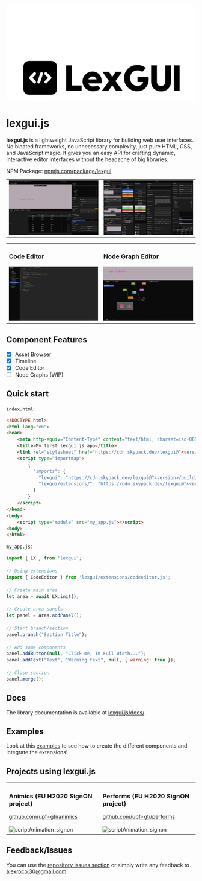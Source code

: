 ![logo](./images/icon_dark.png#gh-dark-mode-only)
![logo](./images/icon_light.png#gh-light-mode-only)

# lexgui.js

**lexgui.js** is a lightweight JavaScript library for building web user interfaces. No bloated frameworks, no unnecessary complexity, just pure HTML, CSS, and JavaScript magic. It gives you an easy API for crafting dynamic, interactive editor interfaces without the headache of big libraries.

NPM Package: [npmjs.com/package/lexgui](https://www.npmjs.com/package/lexgui)

<table>
  <tr>
    <td valign="top"><img src="data/Screenshot_Editor.png"/></td>
    <td valign="top"><img src="data/Screenshot_Examples.png"/></td>
  </tr>
</table>

<table>
  <tr>
    <td valign="top"><h3>Code Editor</h3><img src="data/Screenshot_Code.png"/></td>
    <td valign="top"><h3>Node Graph Editor</h3><img src="data/Screenshot_Graph.png"/></td>
  </tr>
</table>

## Component Features

- [x] Asset Browser
- [x] Timeline
- [x] Code Editor
- [ ] Node Graphs (WIP)

## Quick start

`index.html`:

```html
<!DOCTYPE html>
<html lang="en">
<head>
    <meta http-equiv="Content-Type" content="text/html; charset=iso-8859-1" />
    <title>My first lexgui.js app</title>
    <link rel="stylesheet" href="https://cdn.skypack.dev/lexgui@^<version>/build/lexgui.css">
    <script type="importmap">
        {
          "imports": {
            "lexgui": "https://cdn.skypack.dev/lexgui@^<version>/build/lexgui.module.js",
            "lexgui/extensions/": "https://cdn.skypack.dev/lexgui@^<version>/build/extensions/"
          }
        }
    </script>
</head>
<body>
	<script type="module" src="my_app.js"></script>
<body>
</html>
```

`my_app.js`:

```js
import { LX } from 'lexgui';

// Using extensions
import { CodeEditor } from 'lexgui/extensions/codeeditor.js';

// Create main area
let area = await LX.init();

// Create area panels
let panel = area.addPanel();

// Start branch/section
panel.branch("Section Title");

// Add some components
panel.addButton(null, "Click me, Im Full Width...");
panel.addText("Text", "Warning text", null, { warning: true });

// Close section
panel.merge();
```

## Docs

The library documentation is available at [lexgui.js/docs/](https://jxarco.github.io/lexgui.js/docs/). 

## Examples

Look at this [examples](https://jxarco.github.io/lexgui.js/examples/) to see how to create the different components and integrate the extensions!

## Projects using lexgui.js

<table>
  <tr>
    <td valign="top"><h3>Animics (EU H2020 SignON project)</h3><a href="https://github.com/upf-gti/animics">github.com/upf-gti/animics</a><br><br><img src="data/scriptAnimation_signon.png" alt="scriptAnimation_signon"/></td>
    <td valign="top"><h3>Performs (EU H2020 SignON project)</h3><a href="https://github.com/upf-gti/performs">github.com/upf-gti/performs</a><br><br><img src="data/realizer_signon.png" alt="scriptAnimation_signon"/></td>
  </tr>
</table>

## Feedback/Issues

You can use the [repository issues section](https://github.com/jxarco/lexgui.js/issues) or simply write any feedback to alexroco.30@gmail.com.
